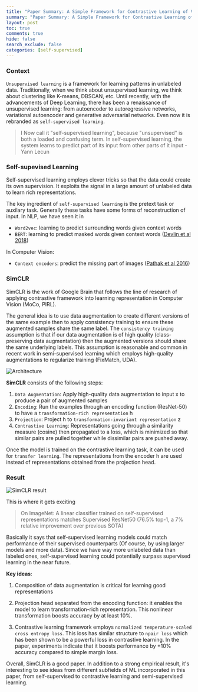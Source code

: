 ```yaml
---
title: "Paper Summary: A Simple Framework for Contrastive Learning of Visual Representations"
summary: "Paper Summary: A Simple Framework for Contrastive Learning of Visual Representations"
layout: post
toc: true
comments: true
hide: false
search_exclude: false
categories: [self-supervised]
---
```


### Context
`Unsupervised learning` is a framework for learning patterns in unlabeled data. Traditionally, when we think about unsupervised learning, we think about clustering like K-means, DBSCAN, etc. Until recently, with the advancements of Deep Learning, there has been a renaissance of unsupervised learning: from autoencoder to autoregressive networks, variational autoencoder and generative adversarial networks. Even now it is rebranded as `self-supervised learning`.

> I Now call it "self-supervised learning", because "unsupervised" is both a loaded and confusing term.
In self-supervised learning, the system learns to predict part of its input from other parts of it input - Yann Lecun

### Self-supevised Learning

Self-supervised learning employs clever tricks so that the data could create its own supervision. It exploits the signal in a large amount of unlabeled data to learn rich representations.

The key ingredient of `self-supervised learning` is the pretext task or auxilary task. Generally these tasks have some forms of reconstruction of input. In NLP, we have seen it in
- `Word2vec`: learning to predict surrounding words given context words
- `BERT`: learning to predict masked words given context words ([Devlin et al 2018](https://arxiv.org/abs/1810.04805))

In Computer Vision:
- `Context encoders`: predict the missing part of images ([Pathak et al 2016](https://arxiv.org/abs/1604.07379))

### SimCLR

SimCLR is the work of Google Brain that follows the line of research of applying contrastive framework into learning representation in Computer Vision (MoCo, PIRL). 

The general idea is to use data augmentation to create different versions of the same example then to apply consistency training to ensure these augmented samples share the same label. The `consistency training` assumption is that if our data augmentation is of high quality (class-preserving data augmentation) then the augmented versions should share the same underlying labels. This assumption is reasonable and common in recent work in semi-supervised learning which employs high-quality augmentations to regularize training (FixMatch, UDA). 

![Architecture]({{site.baseurl}}/images/simclr.png)

**SimCLR** consists of the following steps:
1. `Data Augmentation`: Apply high-quality data augmentation to input x to produce a pair of augmented samples
2. `Encoding`: Run the examples through an encoding function (ResNet-50) to have a `transformation-rich representation` h
3. `Projection`: Project h to `transformation-invariant representation` z
4. `Contrastive Learning`: Representations going through a similarity measure (cosine) then propagated to a loss, which is minimized so that similar pairs are pulled together while dissimilar pairs are pushed away.

Once the model is trained on the contrastive learning task, it can be used for `transfer learning`. The representations from the encoder h are used instead of representations obtained from the projection head.

### Result

![SimCLR result]({{site.baseurl}}/images/simclr_result.png)

This is where it gets exciting
> On ImageNet: A linear classifier trained on self-supervised representations matches Supervised ResNet50 (76.5% top-1, a 7% relative improvement over previous SOTA)

Basically it says that self-supervised learning models could match performance of their supervised counterparts (Of course, by using larger models and more data). Since we have way more unlabeled data than labeled ones, self-supervised learning could potentially surpass supervised learning in the near future.

**Key ideas**:

1. Composition of data augmentation is critical for learning good representations

2. Projection head separated from the encoding function: it enables the model to learn transformation-rich representation.
This nonlinear transformation boosts accuracy by at least 10%.

3. Contrastive learning framework employs `normalized temperature-scaled cross entropy loss`. This loss has similar structure to `npair loss` which has been shown to be a powerful loss in contrastive learning. In the paper, experiments indicate that it boosts performance by +10% accuracy compared to simple margin loss.

Overall, SimCLR is a good paper. In addition to a strong empirical result, it's interesting to see ideas from different subfields of ML incorporated in this paper, from self-supervised to contrastive learning and semi-supervised learning.
